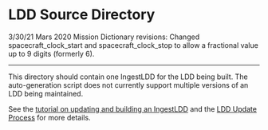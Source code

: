# LDD Source Directory

3/30/21 Mars 2020 Mission Dictionary revisions:
Changed spacecraft_clock_start and spacecraft_clock_stop to allow a fractional value up to 9 digits (formerly 6).
 
-----
This directory should contain one IngestLDD for the LDD being built. The auto-generation script does not currently support multiple versions of an LDD being maintained.

See the [tutorial on updating and building an IngestLDD](https://pds-data-dictionaries.github.io/support/tutorials.html#ldd-update-and-build-tutorial) and the [LDD Update Process](https://pds-data-dictionaries.github.io/development/ldd-update.html) for more details.
